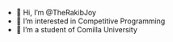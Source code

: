 - 👋 Hi, I’m @TheRakibJoy
- 👀 I’m interested in Competitive Programming
- 🌱 I’m a student of Comilla University

<!---
TheRakibJoy/TheRakibJoy is a ✨ special ✨ repository because its `README.md` (this file) appears on your GitHub profile.
You can click the Preview link to take a look at your changes.
--->
